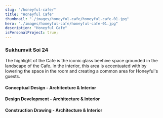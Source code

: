 ```yaml
---
slug: "/honeyful-cafe/"
title: "Honeyful Cafe"
thumbnail: "./images/honeyful-cafe/honeyful-cafe-01.jpg"
hero: "./images/honeyful-cafe/honeyful-cafe-01.jpg"
description: "Honeyful Cafe"
isPersonalProject: true;
---
```


### Sukhumvit Soi 24

The highlight of the Cafe is the iconic glass beehive space grounded in the landscape of the Cafe. In the interior, this area is accentuated with by lowering the space in the room and creating a common area for Honeyful's guests.

#### Conceptual Design - Architecture & Interior

#### Design Development - Architecture & Interior

#### Construction Drawing - Architecture & Interior
